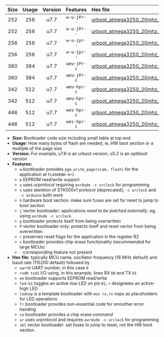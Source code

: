 |Size|Usage|Version|Features|Hex file|
|:-:|:-:|:-:|:-:|:--|
|252|256|u7.7|`w-u-jPr--`|[urboot_atmega3250_20mhz_230400bps_uart0_rxe0_txe1_led+b7_ur_vbl.hex](https://raw.githubusercontent.com/stefanrueger/urboot.hex/main/mcus/atmega3250/fcpu_20mhz/230400_bps/urboot_atmega3250_20mhz_230400bps_uart0_rxe0_txe1_led+b7_ur_vbl.hex)|
|252|256|u7.7|`w-u-jPr--`|[urboot_atmega3250_20mhz_230400bps_uart0_rxe0_txe1_lednop_ur_vbl.hex](https://raw.githubusercontent.com/stefanrueger/urboot.hex/main/mcus/atmega3250/fcpu_20mhz/230400_bps/urboot_atmega3250_20mhz_230400bps_uart0_rxe0_txe1_lednop_ur_vbl.hex)|
|256|256|u7.7|`w-u-jpr--`|[urboot_atmega3250_20mhz_230400bps_uart0_rxe0_txe1_led+b7_fr_ur_vbl.hex](https://raw.githubusercontent.com/stefanrueger/urboot.hex/main/mcus/atmega3250/fcpu_20mhz/230400_bps/urboot_atmega3250_20mhz_230400bps_uart0_rxe0_txe1_led+b7_fr_ur_vbl.hex)|
|256|256|u7.7|`w-u-jpr--`|[urboot_atmega3250_20mhz_230400bps_uart0_rxe0_txe1_lednop_fr_ur_vbl.hex](https://raw.githubusercontent.com/stefanrueger/urboot.hex/main/mcus/atmega3250/fcpu_20mhz/230400_bps/urboot_atmega3250_20mhz_230400bps_uart0_rxe0_txe1_lednop_fr_ur_vbl.hex)|
|360|384|u7.7|`weu-jPr-c`|[urboot_atmega3250_20mhz_230400bps_uart0_rxe0_txe1_ee_led+b7_fr_ce_ur_vbl.hex](https://raw.githubusercontent.com/stefanrueger/urboot.hex/main/mcus/atmega3250/fcpu_20mhz/230400_bps/urboot_atmega3250_20mhz_230400bps_uart0_rxe0_txe1_ee_led+b7_fr_ce_ur_vbl.hex)|
|360|384|u7.7|`weu-jPr-c`|[urboot_atmega3250_20mhz_230400bps_uart0_rxe0_txe1_ee_lednop_fr_ce_ur_vbl.hex](https://raw.githubusercontent.com/stefanrueger/urboot.hex/main/mcus/atmega3250/fcpu_20mhz/230400_bps/urboot_atmega3250_20mhz_230400bps_uart0_rxe0_txe1_ee_lednop_fr_ce_ur_vbl.hex)|
|342|512|u7.7|`weu-hpr-c`|[urboot_atmega3250_20mhz_230400bps_uart0_rxe0_txe1_ee_led+b7_fr_ce_ur.hex](https://raw.githubusercontent.com/stefanrueger/urboot.hex/main/mcus/atmega3250/fcpu_20mhz/230400_bps/urboot_atmega3250_20mhz_230400bps_uart0_rxe0_txe1_ee_led+b7_fr_ce_ur.hex)|
|342|512|u7.7|`weu-hpr-c`|[urboot_atmega3250_20mhz_230400bps_uart0_rxe0_txe1_ee_lednop_fr_ce_ur.hex](https://raw.githubusercontent.com/stefanrueger/urboot.hex/main/mcus/atmega3250/fcpu_20mhz/230400_bps/urboot_atmega3250_20mhz_230400bps_uart0_rxe0_txe1_ee_lednop_fr_ce_ur.hex)|
|446|512|u7.7|`wes-hpr-c`|[urboot_atmega3250_20mhz_230400bps_uart0_rxe0_txe1_ee_led+b7_fr_ce.hex](https://raw.githubusercontent.com/stefanrueger/urboot.hex/main/mcus/atmega3250/fcpu_20mhz/230400_bps/urboot_atmega3250_20mhz_230400bps_uart0_rxe0_txe1_ee_led+b7_fr_ce.hex)|
|446|512|u7.7|`wes-hpr-c`|[urboot_atmega3250_20mhz_230400bps_uart0_rxe0_txe1_ee_lednop_fr_ce.hex](https://raw.githubusercontent.com/stefanrueger/urboot.hex/main/mcus/atmega3250/fcpu_20mhz/230400_bps/urboot_atmega3250_20mhz_230400bps_uart0_rxe0_txe1_ee_lednop_fr_ce.hex)|

- **Size:** Bootloader code size including small table at top end
- **Usage:** How many bytes of flash are needed, ie, HW boot section or a multiple of the page size
- **Version:** For example, u7.6 is an urboot version, o5.2 is an optiboot version
- **Features:**
  + `w` bootloader provides `pgm_write_page(sram, flash)` for the application at `FLASHEND-4+1`
  + `e` EEPROM read/write support
  + `u` uses urprotocol requiring `avrdude -c urclock` for programming
  + `s` uses skeleton of STK500v1 protocol (deprecated); `-c urclock` and `-c arduino` both work
  + `h` hardware boot section: make sure fuses are set for reset to jump to boot section
  + `j` vector bootloader: applications *need to be patched externally*, eg, using `avrdude -c urclock`
  + `p` bootloader protects itself from being overwritten
  + `P` vector bootloader only: protects itself and reset vector from being overwritten
  + `r` preserves reset flags for the application in the register R2
  + `c` bootloader provides chip erase functionality (recommended for large MCUs)
  + `-` corresponding feature not present
- **Hex file:** typically MCU name, oscillator frequency (16 MHz default) and baud rate (115200 default) followed by
  + `uart0` UART number, in this case `0`
  + `rxd0 txd1` I/O using, in this example, lines RX `D0` and TX `D1`
  + `ee` bootloader supports EEPROM read/write
  + `led-b1` toggles an active-low LED on pin `B1`, `+` designates an active-high LED
  + `lednop` is a template bootloader with `mov rx,rx` nops as placeholders for LED operations
  + `fr` bootloader provides non-essential code for smoother error handing
  + `ce` bootloader provides a chip erase command
  + `ur` uses urprotocol and requires `avrdude -c urclock` for programming
  + `vbl` vector bootloader: set fuses to jump to reset, not the HW boot section
